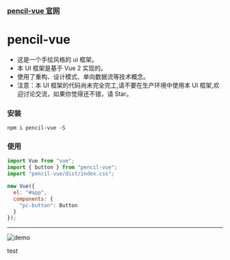 ### [pencil-vue 官网](https://qq919006380.github.io/pencil-vue/)

# pencil-vue

- 这是一个手绘风格的 ui 框架。
- 本 UI 框架是基于 Vue 2 实现的。
- 使用了重构、设计模式、单向数据流等技术概念。
- 注意：本 UI 框架的代码尚未完全完工,请不要在生产环境中使用本 UI 框架,欢迎讨论交流，如果你觉得还不错，请 Star。

### 安装

`npm i pencil-vue -S`

### 使用

```javascript
import Vue from "vue";
import { button } from "pencil-vue";
import "pencil-vue/dist/index.css";

new Vue({
  el: "#app",
  components: {
    "pc-button": Button
  }
});
```

---

![demo](https://i.loli.net/2019/03/19/5c90dee1e0cb8.jpg)




test
